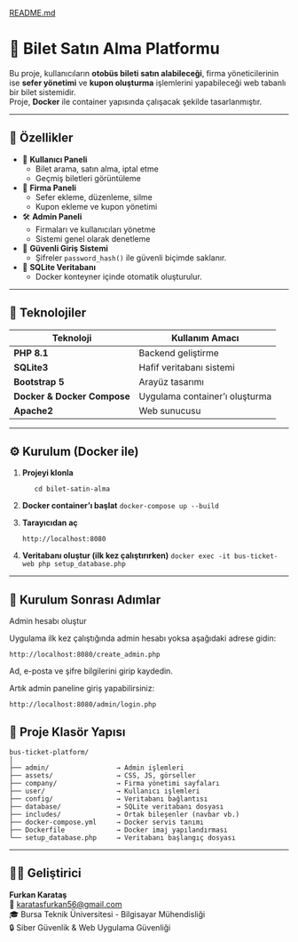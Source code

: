 [README.md](https://github.com/user-attachments/files/23134723/README.md)
# 🚌 Bilet Satın Alma Platformu

Bu proje, kullanıcıların **otobüs bileti satın alabileceği**, firma yöneticilerinin ise **sefer yönetimi** ve **kupon oluşturma** işlemlerini yapabileceği web tabanlı bir bilet sistemidir.  
Proje, **Docker** ile container yapısında çalışacak şekilde tasarlanmıştır.

---

## 🚀 Özellikler

- 👤 **Kullanıcı Paneli**
  - Bilet arama, satın alma, iptal etme
  - Geçmiş biletleri görüntüleme
- 🏢 **Firma Paneli**
  - Sefer ekleme, düzenleme, silme
  - Kupon ekleme ve kupon yönetimi
- 🛠️ **Admin Paneli**
  - Firmaları ve kullanıcıları yönetme
  - Sistemi genel olarak denetleme
- 🔐 **Güvenli Giriş Sistemi**
  - Şifreler `password_hash()` ile güvenli biçimde saklanır.
- 💾 **SQLite Veritabanı**
  - Docker konteyner içinde otomatik oluşturulur.

---

## 🧩 Teknolojiler

| Teknoloji | Kullanım Amacı |
|------------|----------------|
| **PHP 8.1** | Backend geliştirme |
| **SQLite3** | Hafif veritabanı sistemi |
| **Bootstrap 5** | Arayüz tasarımı |
| **Docker & Docker Compose** | Uygulama container’ı oluşturma |
| **Apache2** | Web sunucusu |

---

## ⚙️ Kurulum (Docker ile)

1. **Projeyi klonla**
   ```git clone https://github.com/securhuman1626/bilet-satin-alma.git
      cd bilet-satin-alma
   ```

2. **Docker container’ı başlat**
   ```docker-compose up --build```

3. **Tarayıcıdan aç**
   ```
   http://localhost:8080
   ```

4. **Veritabanı oluştur (ilk kez çalıştırırken)**
   ```docker exec -it bus-ticket-web php setup_database.php```

---
## 🧰 Kurulum Sonrası Adımlar

Admin hesabı oluştur

Uygulama ilk kez çalıştığında admin hesabı yoksa aşağıdaki adrese gidin:

```http://localhost:8080/create_admin.php```

Ad, e-posta ve şifre bilgilerini girip kaydedin.

Artık admin paneline giriş yapabilirsiniz:

```http://localhost:8080/admin/login.php```

## 📁 Proje Klasör Yapısı

```
bus-ticket-platform/
│
├── admin/                 → Admin işlemleri
├── assets/                → CSS, JS, görseller
├── company/               → Firma yönetimi sayfaları
├── user/                  → Kullanıcı işlemleri
├── config/                → Veritabanı bağlantısı
├── database/              → SQLite veritabanı dosyası
├── includes/              → Ortak bileşenler (navbar vb.)
├── docker-compose.yml     → Docker servis tanımı
├── Dockerfile             → Docker imaj yapılandırması
└── setup_database.php     → Veritabanı başlangıç dosyası
```

---

## 👨‍💻 Geliştirici

**Furkan Karataş**  
📧 karatasfurkan56@gmail.com  
🎓 Bursa Teknik Üniversitesi - Bilgisayar Mühendisliği  
🔒 Siber Güvenlik & Web Uygulama Güvenliği
